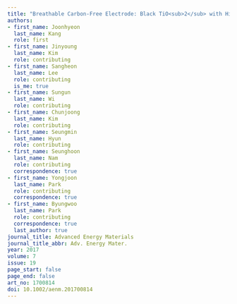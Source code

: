 ```yaml
---
title: "Breathable Carbon-Free Electrode: Black TiO<sub>2</sub> with Hierarchically Ordered Porous Structure for Stable Li-O<sub>2</sub> Battery"
authors:
- first_name: Joonhyeon
  last_name: Kang
  role: first
- first_name: Jinyoung
  last_name: Kim
  role: contributing
- first_name: Sangheon
  last_name: Lee
  role: contributing
  is_me: true
- first_name: Sungun
  last_name: Wi
  role: contributing
- first_name: Chunjoong
  last_name: Kim
  role: contributing
- first_name: Seungmin
  last_name: Hyun
  role: contributing
- first_name: Seunghoon
  last_name: Nam
  role: contributing
  correspondence: true
- first_name: Yongjoon
  last_name: Park
  role: contributing
  correspondence: true
- first_name: Byungwoo
  last_name: Park
  role: contributing
  correspondence: true
  last_author: true
journal_title: Advanced Energy Materials
journal_title_abbr: Adv. Energy Mater.
year: 2017
volume: 7
issue: 19
page_start: false
page_end: false
art_no: 1700814
doi: 10.1002/aenm.201700814
---
```

